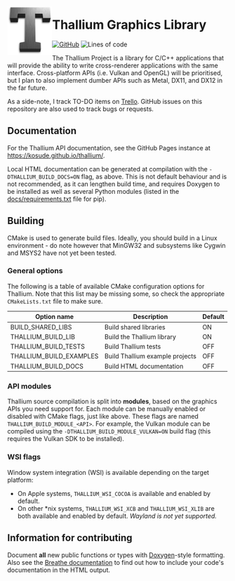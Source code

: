 <p align=center>
    <img align=left src="res/logo/render.png" height=110>
</p>


# Thallium Graphics Library

[![GitHub](https://img.shields.io/github/license/kosude/thallium)](LICENCE)
![Lines of code](https://www.aschey.tech/tokei/github.com/kosude/thallium)

The Thallium Project is a library for C/C++ applications that will provide the ability to write cross-renderer applications with the same interface.
Cross-platform APIs (i.e. Vulkan and OpenGL) will be prioritised, but I plan to also implement dumber APIs such as Metal, DX11, and DX12 in the
far future.

As a side-note, I track TO-DO items on [Trello](https://trello.com/b/ZHYGTiZr/thallium-development-tracking). GitHub issues on this repository are
also used to track bugs or requests.


## Documentation

For the Thallium API documentation, see the GitHub Pages instance at https://kosude.github.io/thallium/.

Local HTML documentation can be generated at compilation with the `-DTHALLIUM_BUILD_DOCS=ON` flag, as above. This is not default behaviour and is not
recommended, as it can lengthen build time, and requires Doxygen to be installed as well as several Python modules (listed in the
[docs/requirements.txt](docs/requirements.txt) file for pip).


## Building

CMake is used to generate build files. Ideally, you should build in a Linux environment - do note however that MinGW32 and subsystems like Cygwin
and MSYS2 have not yet been tested.

### General options

The following is a table of available CMake configuration options for Thallium. Note that this list may be missing some, so check the appropriate
`CMakeLists.txt` file to make sure.

|        Option name      |            Description           | Default |
| ----------------------- | -------------------------------- | ------- |
| BUILD_SHARED_LIBS       | Build shared libraries           | ON      |
| THALLIUM_BUILD_LIB      | Build the Thallium library       | ON      |
| THALLIUM_BUILD_TESTS    | Build Thallium tests             | OFF     |
| THALLIUM_BUILD_EXAMPLES | Build Thallium example projects  | OFF     |
| THALLIUM_BUILD_DOCS     | Build HTML documentation         | OFF     |

### API modules

Thallium source compilation is split into **modules**, based on the graphics APIs you need support for. Each module can be manually enabled or
disabled with CMake flags, just like above. These flags are named `THALLIUM_BUILD_MODULE_<API>`. For example, the Vulkan module can be compiled using
the `-DTHALLIUM_BUILD_MODULE_VULKAN=ON` build flag (this requires the Vulkan SDK to be installed).

### WSI flags

Window system integration (WSI) is available depending on the target platform:

 - On Apple systems, `THALLIUM_WSI_COCOA` is available and enabled by default.
 - On other \*nix systems, `THALLIUM_WSI_XCB` and `THALLIUM_WSI_XLIB` are both available and enabled by default. *Wayland is not yet supported.*


## Information for contributing

Document **all** new public functions or types with [Doxygen](https://www.doxygen.nl/)-style formatting. Also see the
[Breathe documentation](https://breathe.readthedocs.io/en/latest/index.html) to find out how to include your code's documentation in the HTML
output.
